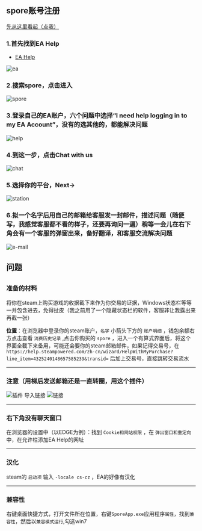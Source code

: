 ## spore账号注册
<a href="#w">先从这里看起（点我）</a>

### 1.首先找到EA Help
- [EA Help](https://help.ea.com/en/help-home/)

![ea](../../../HTML/source/image/ea/2025.01.24-1.png)

### 2.搜索spore，点击进入
![spore](../../../HTML/source/image/ea/2025.01.24-2.png)

### 3.登录自己的EA账户，六个问题中选择“I need help logging in to my EA Account”，没有的选其他的，都能解决问题
![help](../../../HTML/source/image/ea/2025.01.24-3.png)

### 4.到这一步，点击Chat with us
![chat](../../../HTML/source/image/ea/2025.01.24-4.png)

### 5.选择你的平台，Next->
![station](../../../HTML/source/image/ea/2025.01.24-5.png)

### 6.拟一个名字后用自己的邮箱给客服发一封邮件，描述问题（随便写，我感觉客服都不看的样子，还要再询问一遍）稍等一会儿在右下角会有一个客服的弹窗出来，备好翻译，和客服交流解决问题
![e-mail](../../../HTML/source/image/ea/2025.01.24-6.png)

<h2 id="w">问题<h2>

### 准备的材料
将你在steam上购买游戏的收据截下来作为你交易的证据，Windows状态栏等等一并包含进去，免得扯皮（我之前用了一个隐藏状态栏的软件，客服非让我露出来再截一张）

**位置**：在浏览器中登录你的steam账户，`名字` 小箭头下方的 `账户明细` ，钱包余额右方点击查看 `消费历史记录` ,点击你购买的 `spore` ，进入一个有算式界面后，将这个界面全截下来备用，可能还会要你的steam邮箱邮件，如果记得交易号，在 `https://help.steampowered.com/zh-cn/wizard/HelpWithMyPurchase?line_item=4325240148657585239&transid=` 后加上交易号，直接跳转交易流水

---
### 注意（用梯后发送邮箱还是一直转圈，用这个插件）
![插件](../../../HTML/source/image/ea/2025.01.24-7.png)
导入链接
![链接](../../../HTML/source/image/ea/2025.01.24-8.png)

--- 
### 右下角没有聊天窗口
在浏览器的设置中（以EDGE为例）：找到 `Cookie和网站权限` ，在 `弹出窗口和重定向` 中，在允许栏添加EA Help的网址

---
### 汉化
steam的 `启动项` 输入 `-locale cs-cz` ，EA的好像有汉化

---
### 兼容性
右键桌面快捷方式，打开文件所在位置，右键`SporeApp.exe`应用程序`属性`，找到`兼容性`，然后以`兼容模式运行`,勾选win7